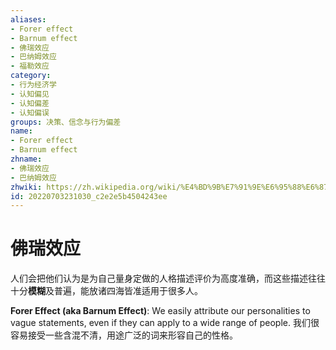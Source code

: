 ```yaml
---
aliases:
- Forer effect
- Barnum effect
- 佛瑞效应
- 巴纳姆效应
- 福勒效应
category:
- 行为经济学
- 认知偏见
- 认知偏差
- 认知偏误
groups: 决策、信念与行为偏差
name:
- Forer effect
- Barnum effect
zhname:
- 佛瑞效应
- 巴纳姆效应
zhwiki: https://zh.wikipedia.org/wiki/%E4%BD%9B%E7%91%9E%E6%95%88%E6%87%89
id: 20220703231030_c2e2e5b4504243ee
---
```


# 佛瑞效应

人们会把他们认为是为自己量身定做的人格描述评价为高度准确，而这些描述往往十分**模糊**及普遍，能放诸四海皆准适用于很多人。

 **Forer Effect (aka Barnum Effect)**: We easily attribute our personalities to vague statements, even if they can apply to a wide range of people.
我们很容易接受一些含混不清，用途广泛的词来形容自己的性格。